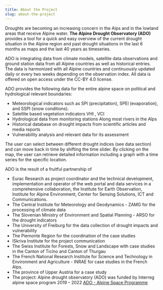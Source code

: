 ```yaml
---
title: About the Project
slug: about-the-project
---
```


Droughts are becoming an increasing concern in the Alps and in the lowland areas that receive Alpine water.
**The Alpine Drought Observatory (ADO)** provides a tool for a quick and easy overview of the current drought situation in the Alpine region and past drought situations in the last 6 months as maps and the last 40 years as timeseries.

ADO is integrating data from climate models, satellite data observations and ground station data from all Alpine countries as well as historical entries. The data is harmonized with all Alpine countries and continuously updated daily or every two weeks depending on the observation index. All data is offered on open access under the CC-BY 4.0 license.

ADO provides the following data for the entire alpine space on political and hydrological relevant boundaries:

- Meteorological indicators such as SPI (precipitation), SPEI (evaporation), and SSPI (snow conditions).
- Satellite based vegetation indicators VHI , VCI
- Hydrological data from monitoring stations Along most rivers in the Alps
- Historical database on drought impacts from scientific articles and media reports
- Vulnerability analysis and relevant data for its assessment

The user can select between different drought indices (see data section) and can move back in time by shifting the time slider. By clicking on the map, the user can retrieve detailed information including a graph with a time series for the specific location.

ADO is the result of a fruitful partnership of

- Eurac Research as project coordinator and the technical development, implementation and operator of the web portal and data services in a comprehensive collaboration, the Institute for Earth Observation, Institute for Alpine Environment, Center for Sensing Solutions, ICT and Communications.
- The Central Institute for Meteorology and Geodynamics - ZAMG for the processing of climate data
- The Slovenian Ministry of Environment and Spatial Planning - ARSO for the drought indicators
- The University of Freiburg for the data collection of drought impacts and vulnerability
- The Piemonte Region for the coordination of the case studies
- ISkriva Institute for the project communication
- The Swiss Institute for Forests, Snow and Landscape with case studies in the Canton of Ticino and Canton of Thurgau
- The French National Research Institute for Science and Technology in Environment and Agriculture - INRAE for case studies in the French Alps.
- The province of Upper Austria for a case study
- The project: Alpine drought observatory (ADO) was funded by Interreg alpine space program 2019 – 2022 [ADO - Alpine Space Programme](https://www.alpine-space.eu/project/ado/ "alpine-space.eu")
